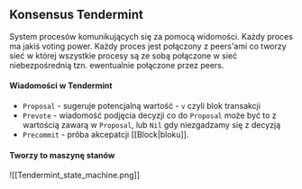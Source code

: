 ## Konsensus Tendermint
 System procesów komunikujących się za pomocą widomości. Każdy proces ma jakiś voting power. Każdy proces jest połączony z peers'ami co tworzy sieć w której wszystkie procesy są ze sobą połączone w sieć niebezpośrednią tzn. ewentualnie połączone przez peers. 

#### Wiadomości w Tendermint 
- `Proposal` - sugeruje potencjalną wartość - `v` czyli blok transakcji
- `Prevote` - wiadomość podjęcia decyzji co do `Proposal` może być to z wartością zawarą w `Proposal`, lub `Nil` gdy niezgadzamy się z decyzją
- `Precommit` - próba akcepatcji [[Block|bloku]]. 


#### Tworzy to maszynę stanów
![[Tendermint_state_machine.png]]

